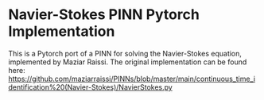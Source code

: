 # Navier-Stokes PINN Pytorch Implementation

This is a Pytorch port of a PINN for solving the Navier-Stokes equation, implemented by Maziar Raissi. The original implementation can be found here: https://github.com/maziarraissi/PINNs/blob/master/main/continuous_time_identification%20(Navier-Stokes)/NavierStokes.py